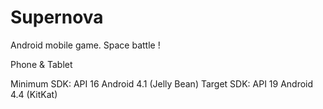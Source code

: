 # Supernova
Android mobile game. Space battle !

Phone & Tablet

Minimum SDK: API 16 Android 4.1 (Jelly Bean)
Target SDK: API 19 Android 4.4 (KitKat)
